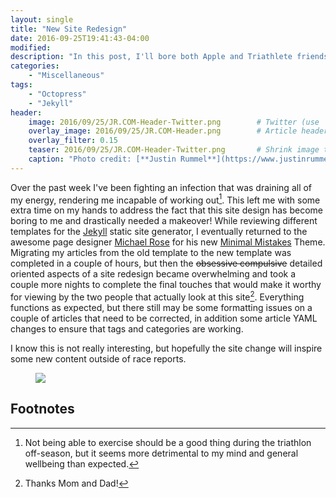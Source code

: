 ```yaml
---
layout: single
title: "New Site Redesign"
date: 2016-09-25T19:41:43-04:00
modified:
description: "In this post, I'll bore both Apple and Triathlete friends and announce my site redesign." 	# For Twitter, not the Title
categories:
    - "Miscellaneous"
tags:
    - "Octopress"
    - "Jekyll"
header:
    image: 2016/09/25/JR.COM-Header-Twitter.png		   # Twitter (use 'teaser')
    overlay_image: 2016/09/25/JR.COM-Header.png		   # Article header at 2048x768
    overlay_filter: 0.15
    teaser: 2016/09/25/JR.COM-Header-Twitter.png 	   # Shrink image to 575 width
    caption: "Photo credit: [**Justin Rummel**](https://www.justinrummel.com)"
---
```

Over the past week I've been fighting an infection that was draining all of my energy, rendering me incapable of working out[^1].  This left me with some extra time on my hands to address the fact that this site design has become boring to me and drastically needed a makeover!  While reviewing different templates for the [Jekyll][jekyll] static site generator, I eventually returned to the awesome page designer [Michael Rose][mmistakes] for his new [Minimal Mistakes][mm] Theme.  Migrating my articles from the old template to the new template was completed in a couple of hours, but then the <strike>obsessive compulsive</strike> detailed oriented aspects of a site redesign became overwhelming and took a couple more nights to complete the final touches that would make it worthy for viewing by the two people that actually look at this site[^2].  Everything functions as expected, but there still may be some formatting issues on a couple of articles that need to be corrected, in addition some article YAML changes to ensure that tags and categories are working.

I know this is not really interesting, but hopefully the site change will inspire some new content outside of race reports.

<figure>
<a href="{{ site.url }}/images/2016/09/25/JR.COM-OG.png"><img src="{{ site.url }}/images/2016/09/25/JR.COM-OG.png" /></a>
</figure>

[jekyll]: https://jekyllrb.com/docs/home/
[mmistakes]: https://mademistakes.com
[mm]: https://mademistakes.com/work/minimal-mistakes-jekyll-theme/

Footnotes
---

[^1]: Not being able to exercise should be a good thing during the triathlon off-season, but it seems more detrimental to my mind and general wellbeing than expected.
[^2]: Thanks Mom and Dad!